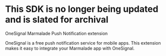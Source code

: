 # This SDK is no longer being updated and is slated for archival

OneSignal Marmalade Push Notification extension

OneSignal is a free push notification service for mobile apps. This extension makes it easy to integrate your Marmalade app with OneSignal.
